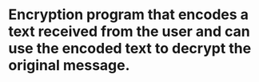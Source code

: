 # Encryption program that encodes a text received from the user and can use the encoded text to decrypt the original message.
